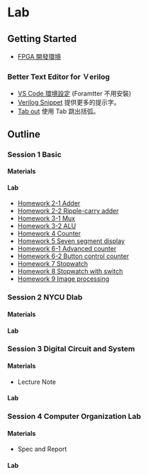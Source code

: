 # Lab 

## Getting Started
- [FPGA 開發環境](https://xiao.ghost.io/zai-ubuntu-an-zhuang-ise-bing-shi-yong-basys2-an-zhuang-ubuntu/)

### Better Text Editor for Ｖerilog
- [VS Code 環境設定](https://www.dcard.tw/f/nctu/p/235935287) (Foramtter 不用安裝)
- [Verilog Snippet](https://marketplace.visualstudio.com/items?itemName=czh.czh-verilog-snippet) 提供更多的提示字。 
- [Tab out](https://marketplace.visualstudio.com/items?itemName=albert.TabOut) 使用 Tab 跳出括弧。


## Outline

### Session 1 Basic

#### Materials

#### Lab
- [Homework 2-1 Adder](https://github.com/frankxaio/Seminar/tree/9a021d93b0ea4b8a36e7381e541990cf96382d3e/Sophomore%20Seminar/Session%201/Homework%202-1)
- [Homework 2-2 Ripple-carry adder](https://github.com/frankxaio/Seminar/tree/main/Sophomore%20Seminar/Homework%202-2) 
- [Homework 3-1 Mux](https://github.com/frankxaio/Seminar/tree/main/Sophomore%20Seminar/Homework%203-1)
- [Homework 3-2 ALU](https://github.com/frankxaio/Seminar/tree/main/Sophomore%20Seminar/Homework%203-2) 
- [Homework 4 Counter](https://github.com/frankxaio/Seminar/tree/main/Sophomore%20Seminar/Homework%204)
- [Homework 5 Seven segment display](https://github.com/frankxaio/Seminar/tree/main/Sophomore%20Seminar/Homework%205) 
- [Homework 6-1 Advanced counter](https://github.com/frankxaio/Seminar/tree/main/Sophomore%20Seminar/Homework%206-1)
- [Homework 6-2 Button control counter](https://github.com/frankxaio/Seminar/tree/main/Sophomore%20Seminar/Homework%206-2) 
- [Homework 7 Stopwatch](https://github.com/frankxaio/Seminar/tree/main/Sophomore%20Seminar/Homework%207) 
- [Homework 8 Stopwatch with switch](https://github.com/frankxaio/Seminar/tree/main/Sophomore%20Seminar/Homework%208) 
- [Homework 9 Image processing](https://github.com/frankxaio/Seminar/tree/main/Sophomore%20Seminar/Homework%209) 

### Session 2 NYCU Dlab 

#### Materials

#### Lab


### Session 3 Digital Circuit and System

#### Materials
- Lecture Note

#### Lab

### Session 4 Computer Organization Lab

#### Materials
- Spec and Report

#### Lab


